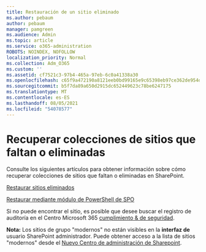 ```yaml
---
title: Restauración de un sitio eliminado
ms.author: pebaum
author: pebaum
manager: pamgreen
ms.audience: Admin
ms.topic: article
ms.service: o365-administration
ROBOTS: NOINDEX, NOFOLLOW
localization_priority: Normal
ms.collection: Adm_O365
ms.custom: ''
ms.assetid: cf7521c3-97b4-465a-97eb-6c0a41338a30
ms.openlocfilehash: c65f9a472190a8121eeb0bd99165e9c65398eb97ce362de954d491078e322f44
ms.sourcegitcommit: b5f7da89a650d2915dc652449623c78be6247175
ms.translationtype: MT
ms.contentlocale: es-ES
ms.lasthandoff: 08/05/2021
ms.locfileid: "54078577"
---
```

# <a name="recover-missing-or-deleted-site-collections"></a>Recuperar colecciones de sitios que faltan o eliminadas

Consulte los siguientes artículos para obtener información sobre cómo recuperar colecciones de sitios que faltan o eliminadas en SharePoint.

[Restaurar sitios eliminados](https://docs.microsoft.com/sharepoint/restore-deleted-site-collection)

[Restaurar mediante módulo de PowerShell de SPO](https://support.office.com/article/Introduction-to-the-SharePoint-Online-Management-Shell-C16941C3-19B4-4710-8056-34C034493429)

Si no puede encontrar el sitio, es posible que desee buscar el registro de auditoría en el Centro Microsoft 365 [cumplimiento &amp; de seguridad](https://docs.microsoft.com/microsoft-365/compliance/search-the-audit-log-in-security-and-compliance).

**Nota:** Los sitios de grupo "modernos" no están visibles en la **interfaz de** usuario SharePoint administrador. Puede obtener acceso a la lista de sitios "modernos" desde el [Nuevo Centro de administración de Sharepoint](https://docs.microsoft.com/sharepoint/get-started-new-admin-center).


